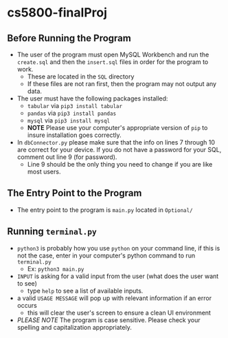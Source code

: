 # cs5800-finalProj

## Before Running the Program
*   The user of the program must open MySQL Workbench and run the `create.sql` and then the `insert.sql` files in order for the program to work.
    *   These are located in the `SQL` directory
    *   If these files are not ran first, then the program may not output any data.
* The user must have the following packages installed:
    *   `tabular` via `pip3 install tabular`
    *   `pandas` via `pip3 install pandas`
    *   `mysql` via `pip3 install mysql`
    *   **NOTE** Please use your computer's appropriate version of `pip` to insure installation goes correctly.
*   In `dbConnector.py` please make sure that the info on lines 7 through 10 are correct for your device. If you do not have a password for your SQL, comment out line 9 (for password). 
    *   Line 9 should be the only thing you need to change if you are like most users.

## The Entry Point to the Program
*   The entry point to the program is `main.py` located in `Optional/`

## Running `terminal.py`
*   `python3` is probably how you use `python` on your command line, if this is not the case, enter in your computer's python command to run `terminal.py`
    *   Ex: `python3 main.py`
*   `INPUT` is asking for a valid input from the user (what does the user want to see)
    *   type `help` to see a list of available inputs.
*   a valid `USAGE MESSAGE` will pop up with relevant information if an error occurs
    *   this will clear the user's screen to ensure a clean UI environment
*   *PLEASE NOTE* The program is case sensitive. Please check your spelling and capitalization appropriately.